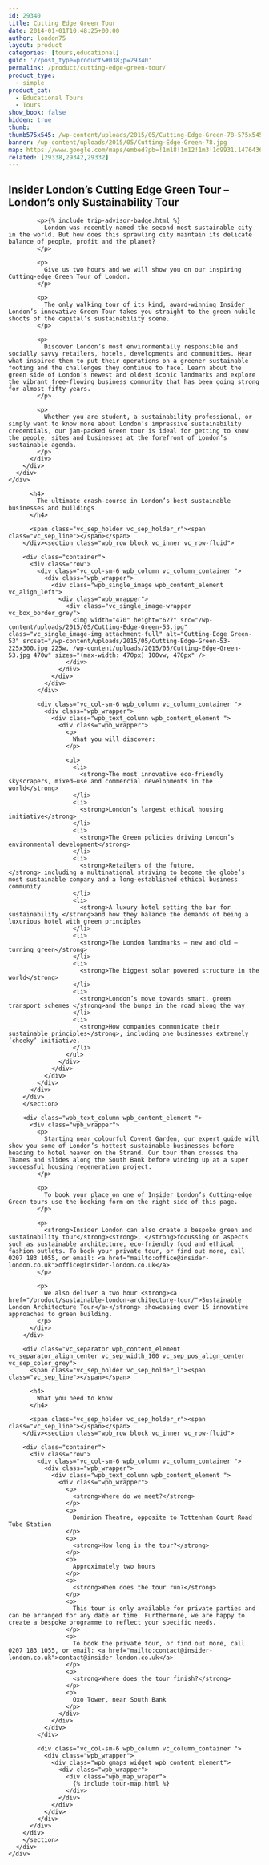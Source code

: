 ```yaml
---
id: 29340
title: Cutting Edge Green Tour
date: 2014-01-01T10:48:25+00:00
author: london75
layout: product
categories: [tours,educational]
guid: '/?post_type=product&#038;p=29340'
permalink: /product/cutting-edge-green-tour/
product_type:
  - simple
product_cat:
  - Educational Tours
  - Tours
show_book: false
hidden: true
thumb:
thumb575x545: /wp-content/uploads/2015/05/Cutting-Edge-Green-78-575x545.jpg
banner: /wp-content/uploads/2015/05/Cutting-Edge-Green-78.jpg
map: https://www.google.com/maps/embed?pb=!1m18!1m12!1m3!1d9931.147643617802!2d-0.13702672623145995!3d51.51712525905672!2m3!1f0!2f0!3f0!3m2!1i1024!2i768!4f13.1!3m3!1m2!1s0x48761b2d6954b527%3A0xa11d7ff34a8e1347!2sDominion+Theatre!5e0!3m2!1sen!2s!4v1431588850046
related: [29338,29342,29332]
---
```

<section class="wpb_row block vc_row-fluid">

<div class="container">
  <div class="row">
    <div class="vc_col-sm-12 wpb_column vc_column_container ">
      <div class="wpb_wrapper">
        <div class="wpb_text_column wpb_content_element ">
          <div class="wpb_wrapper">
            <h1>
              <strong>Insider London’s Cutting Edge Green Tour – London’s only Sustainability Tour </strong><strong> </strong>
            </h1>

            <p>{% include trip-advisor-badge.html %}
              London was recently named the second most sustainable city in the world. But how does this sprawling city maintain its delicate balance of people, profit and the planet?
            </p>

            <p>
              Give us two hours and we will show you on our inspiring Cutting-edge Green Tour of London.
            </p>

            <p>
              The only walking tour of its kind, award-winning Insider London’s innovative Green Tour takes you straight to the green nubile shoots of the capital’s sustainability scene.
            </p>

            <p>
              Discover London’s most environmentally responsible and socially savvy retailers, hotels, developments and communities. Hear what inspired them to put their operations on a greener sustainable footing and the challenges they continue to face. Learn about the green side of London’s newest and oldest iconic landmarks and explore the vibrant free-flowing business community that has been going strong for almost fifty years.
            </p>

            <p>
              Whether you are student, a sustainability professional, or simply want to know more about London’s impressive sustainability credentials, our jam-packed Green tour is ideal for getting to know the people, sites and businesses at the forefront of London’s sustainable agenda.
            </p>
          </div>
        </div>
      </div>
    </div>
  </div>
</div></section><section class="wpb\_row block vc\_row-fluid">

<div class="container">
  <div class="row">
    <div class="vc_col-sm-12 wpb_column vc_column_container ">
      <div class="wpb_wrapper">
        <div class="vc_separator wpb_content_element vc_separator_align_center vc_sep_width_100 vc_sep_pos_align_center vc_sep_color_grey">
          <span class="vc_sep_holder vc_sep_holder_l"><span class="vc_sep_line"></span></span>

          <h4>
            The ultimate crash-course in London’s best sustainable businesses and buildings
          </h4>

          <span class="vc_sep_holder vc_sep_holder_r"><span class="vc_sep_line"></span></span>
        </div><section class="wpb_row block vc_inner vc_row-fluid">

        <div class="container">
          <div class="row">
            <div class="vc_col-sm-6 wpb_column vc_column_container ">
              <div class="wpb_wrapper">
                <div class="wpb_single_image wpb_content_element vc_align_left">
                  <div class="wpb_wrapper">
                    <div class="vc_single_image-wrapper   vc_box_border_grey">
                      <img width="470" height="627" src="/wp-content/uploads/2015/05/Cutting-Edge-Green-53.jpg" class="vc_single_image-img attachment-full" alt="Cutting-Edge Green-53" srcset="/wp-content/uploads/2015/05/Cutting-Edge-Green-53-225x300.jpg 225w, /wp-content/uploads/2015/05/Cutting-Edge-Green-53.jpg 470w" sizes="(max-width: 470px) 100vw, 470px" />
                    </div>
                  </div>
                </div>
              </div>
            </div>

            <div class="vc_col-sm-6 wpb_column vc_column_container ">
              <div class="wpb_wrapper">
                <div class="wpb_text_column wpb_content_element ">
                  <div class="wpb_wrapper">
                    <p>
                      What you will discover:
                    </p>

                    <ul>
                      <li>
                        <strong>The most innovative eco-friendly skyscrapers, mixed–use and commercial developments in the world</strong>
                      </li>
                      <li>
                        <strong>London’s largest ethical housing initiative</strong>
                      </li>
                      <li>
                        <strong>The Green policies driving London’s environmental development</strong>
                      </li>
                      <li>
                        <strong>Retailers of the future,</strong> including a multinational striving to become the globe’s most sustainable company and a long-established ethical business community
                      </li>
                      <li>
                        <strong>A luxury hotel setting the bar for sustainability </strong>and how they balance the demands of being a luxurious hotel with green principles
                      </li>
                      <li>
                        <strong>The London landmarks – new and old – turning green</strong>
                      </li>
                      <li>
                        <strong>The biggest solar powered structure in the world</strong>
                      </li>
                      <li>
                        <strong>London’s move towards smart, green transport schemes </strong>and the bumps in the road along the way
                      </li>
                      <li>
                        <strong>How companies communicate their sustainable principles</strong>, including one businesses extremely ‘cheeky’ initiative.
                      </li>
                    </ul>
                  </div>
                </div>
              </div>
            </div>
          </div>
        </div>
        </section>

        <div class="wpb_text_column wpb_content_element ">
          <div class="wpb_wrapper">
            <p>
              Starting near colourful Covent Garden, our expert guide will show you some of London’s hottest sustainable businesses before heading to hotel heaven on the Strand. Our tour then crosses the Thames and slides along the South Bank before winding up at a super successful housing regeneration project.
            </p>

            <p>
              To book your place on one of Insider London’s Cutting-edge Green tours use the booking form on the right side of this page.
            </p>

            <p>
              <strong>Insider London can also create a bespoke green and sustainability tour</strong><strong>, </strong>focussing on aspects such as sustainable architecture, eco-friendly food and ethical fashion outlets. To book your private tour, or find out more, call 0207 183 1055, or email: <a href="mailto:office@insider-london.co.uk">office@insider-london.co.uk</a>
            </p>

            <p>
              We also deliver a two hour <strong><a href="/product/sustainable-london-architecture-tour/">Sustainable London Architecture Tour</a></strong> showcasing over 15 innovative approaches to green building.
            </p>
          </div>
        </div>

        <div class="vc_separator wpb_content_element vc_separator_align_center vc_sep_width_100 vc_sep_pos_align_center vc_sep_color_grey">
          <span class="vc_sep_holder vc_sep_holder_l"><span class="vc_sep_line"></span></span>

          <h4>
            What you need to know
          </h4>

          <span class="vc_sep_holder vc_sep_holder_r"><span class="vc_sep_line"></span></span>
        </div><section class="wpb_row block vc_inner vc_row-fluid">

        <div class="container">
          <div class="row">
            <div class="vc_col-sm-6 wpb_column vc_column_container ">
              <div class="wpb_wrapper">
                <div class="wpb_text_column wpb_content_element ">
                  <div class="wpb_wrapper">
                    <p>
                      <strong>Where do we meet?</strong>
                    </p>
                    <p>
                      Dominion Theatre, opposite to Tottenham Court Road Tube Station
                    </p>
                    <p>
                      <strong>How long is the tour?</strong>
                    </p>
                    <p>
                      Approximately two hours
                    </p>
                    <p>
                      <strong>When does the tour run?</strong>
                    </p>
                    <p>
                      This tour is only available for private parties and can be arranged for any date or time. Furthermore, we are happy to create a bespoke programme to reflect your specific needs.
                    </p>
                    <p>
                      To book the private tour, or find out more, call 0207 183 1055, or email: <a href="mailto:contact@insider-london.co.uk">contact@insider-london.co.uk</a>
                    </p>
                    <p>
                      <strong>Where does the tour finish?</strong>
                    </p>
                    <p>
                      Oxo Tower, near South Bank
                    </p>
                  </div>
                </div>
              </div>
            </div>

            <div class="vc_col-sm-6 wpb_column vc_column_container ">
              <div class="wpb_wrapper">
                <div class="wpb_gmaps_widget wpb_content_element">
                  <div class="wpb_wrapper">
                    <div class="wpb_map_wraper">
                      {% include tour-map.html %}
                    </div>
                  </div>
                </div>
              </div>
            </div>
          </div>
        </div>
        </section>
      </div>
    </div>
  </div>
</div>
</section>

